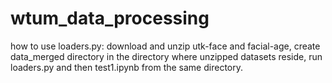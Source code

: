 # wtum_data_processing

how to use loaders.py:
download and unzip utk-face and facial-age, create data_merged directory in the directory where unzipped datasets reside, run loaders.py and then test1.ipynb from the same directory.
